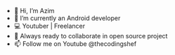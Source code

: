 - 👋 Hi, I’m Azim
- 🌱 I’m currently an Android developer
- 💻 Youtuber | Freelancer
- 💞️ Always ready to collaborate in open source project
- 📫 Follow me on Youtube @thecodingshef

<!---
azim567/azim567 is a ✨ special ✨ repository because its `README.md` (this file) appears on your GitHub profile.
You can click the Preview link to take a look at your changes.
--->
